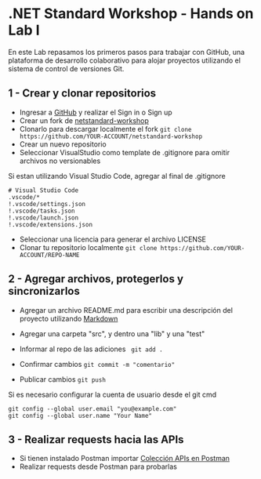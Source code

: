 # .NET Standard Workshop - Hands on Lab I
En este Lab repasamos los primeros pasos para trabajar con GitHub, una plataforma de desarrollo colaborativo 
para alojar proyectos utilizando el sistema de control de versiones Git.

## 1 - Crear y clonar repositorios

- Ingresar a [GitHub](https://github.com/) y realizar el Sign in o Sign up
- Crear un fork de [netstandard-workshop](https://github.com/matiasdieguez/netstandard-workshop)
- Clonarlo para descargar localmente el fork
```git clone https://github.com/YOUR-ACCOUNT/netstandard-workshop```
- Crear un nuevo repositorio
- Seleccionar VisualStudio como template de .gitignore para omitir archivos no versionables

Si estan utilizando Visual Studio Code, agregar al final de .gitignore
```
# Visual Studio Code
.vscode/*
!.vscode/settings.json
!.vscode/tasks.json
!.vscode/launch.json
!.vscode/extensions.json
```

- Seleccionar una licencia para generar el archivo LICENSE
- Clonar tu repositorio localmente
```git clone https://github.com/YOUR-ACCOUNT/REPO-NAME```

## 2 - Agregar archivos, protegerlos y sincronizarlos

- Agregar un archivo README.md para escribir una descripción del proyecto utilizando [Markdown](https://guides.github.com/features/mastering-markdown/) 

- Agregar una carpeta "src", y dentro una "lib" y una "test"
- Informar al repo de las adiciones
``` git add .```
- Confirmar cambios
``` git commit -m "comentario" ```
- Publicar cambios
``` git push ```

Si es necesario configurar la cuenta de usuario desde el git cmd
```
git config --global user.email "you@example.com"
git config --global user.name "Your Name"
```

## 3 - Realizar requests hacia las APIs
- Si tienen instalado Postman importar [Colección APIs en Postman](docs/resources/NETStandard.postman_collection.json)  
- Realizar requests desde Postman para probarlas
